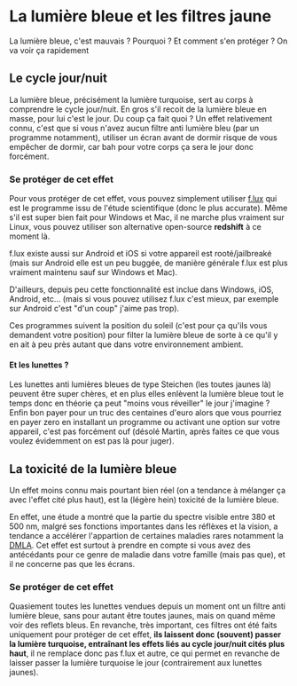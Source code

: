 # La lumière bleue et les filtres jaune

La lumière bleue, c'est mauvais ? Pourquoi ? Et comment s'en protéger ? On va voir ça rapidement

## Le cycle jour/nuit

La lumière bleue, précisément la lumière turquoise, sert au corps à comprendre le cycle jour/nuit. En gros s'il recoit de la lumière bleue en masse, pour lui c'est le jour. Du coup
ça fait quoi ? Un effet relativement connu, c'est que si vous n'avez aucun filtre anti lumière bleu (par un programme notamment), utiliser un écran avant de dormir risque
de vous empêcher de dormir, car bah pour votre corps ça sera le jour donc forcément. 

### Se protéger de cet effet

Pour vous protéger de cet effet, vous pouvez simplement utiliser [f.lux](https://justgetflux.com/) qui est le programme issu de l'étude scientifique (donc le plus accurate). Même s'il
est super bien fait pour Windows et Mac, il ne marche plus vraiment sur Linux, vous pouvez utiliser son alternative open-source **redshift** à ce moment là.

f.lux existe aussi sur Android et iOS si votre appareil est rooté/jailbreaké (mais sur Android elle est un peu buggée, de manière générale f.lux est plus vraiment maintenu sauf sur
Windows et Mac).

D'ailleurs, depuis peu cette fonctionnalité est inclue dans Windows, iOS, Android, etc... (mais si vous pouvez utilisez f.lux c'est mieux, par exemple sur Android c'est
"d'un coup" j'aime pas trop).

Ces programmes suivent la position du soleil (c'est pour ça qu'ils vous demandent votre position) pour filter la lumière bleue de sorte à ce qu'il y en ait à peu près autant que
dans votre environnement ambient. 

#### Et les lunettes ?

Les lunettes anti lumières bleues de type Steichen (les toutes jaunes là) peuvent être super chères, et en plus elles enlèvent la lumière bleue tout le temps donc en théorie ça peut
"moins vous réveiller" le jour j'imagine ? Enfin bon payer pour un truc des centaines d'euro alors que vous pourriez en payer zero en installant un programme ou activant une option sur
votre appareil, c'est pas forcément ouf (désolé Martin, après faites ce que vous voulez évidemment on est pas là pour juger).

## La toxicité de la lumière bleue

Un effet moins connu mais pourtant bien réel (on a tendance à mélanger ça avec l'effet cité plus haut), est la (légère hein) toxicité de la lumière bleue. 

En effet, une étude a montré que la partie du spectre visible entre 380 et 500 nm, malgré ses fonctions importantes dans les réflèxes et la vision, a tendance a accélérer l'appartion de certaines
maladies rares notamment la [DMLA](https://fr.wikipedia.org/wiki/D%C3%A9g%C3%A9n%C3%A9rescence_maculaire_li%C3%A9e_%C3%A0_l%27%C3%A2ge). Cet effet est surtout à prendre en compte si
vous avez des antécédants pour ce genre de maladie dans votre famille (mais pas que), et il ne concerne pas que les écrans.

### Se protéger de cet effet

Quasiement toutes les lunettes vendues depuis un moment ont un filtre anti lumière bleue, sans pour autant être toutes jaunes, mais on quand même voir des reflets bleus. En revanche,
très important, ces filtres ont été faits uniquement pour protéger de cet effet, **ils laissent donc (souvent) passer la lumière turquoise, entraînant les effets liés
au cycle jour/nuit cités plus haut**, il ne remplace donc pas f.lux et autre, ce qui permet en revanche de laisser passer la lumière turquoise le jour (contrairement aux lunettes jaunes).


